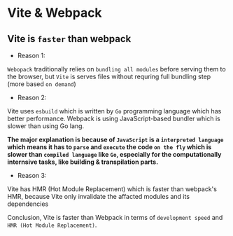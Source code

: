 # Vite & Webpack

## Vite is `faster` than webpack

- Reason 1:

`Webopack` traditionally relies on `bundling all modules` before serving them to the browser, but `Vite` is serves files without requring full bundling step (more based `on demand`)

- Reason 2:

Vite uses `esbuild` which is written by `Go` programming language which has better performance. Webpack is using JavaScript-based bundler which is slower than using Go lang.

**The major explanation is because of `JavaScript` is a `interpreted language` which means it has to `parse` and `execute` the code `on the fly` which is slower than `compiled language` like `Go`, especially for the computationally internsive tasks, like building & transpilation parts.**

- Reason 3:

Vite has HMR (Hot Module Replacement) which is faster than webpack's HMR, because Vite only invalidate the affacted modules and its dependencies


Conclusion, Vite is faster than Webpack in terms of `development speed` and `HMR (Hot Module Replacement)`.